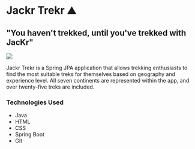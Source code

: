 # Jackr Trekr ⛰️
## "You haven't trekked, until you've trekked with JacKr"

<img src="https://i.gyazo.com/6f5c10dc8a39d7506334333f9eeebaf2.gif"/>

Jackr Trekr is a Spring JPA application that allows trekking enthusiasts to find the most suitable treks for themselves based on geography and experience level.  All seven continents are represented within the app, and over twenty-five treks are included.

### Technologies Used
* Java
* HTML
* CSS
* Spring Boot
* Git 

